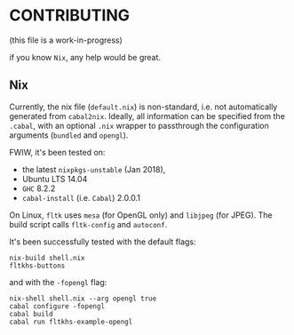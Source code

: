 # CONTRIBUTING

(this file is a work-in-progress)

if you know `Nix`, any help would be great.

## Nix 

Currently, the nix file (`default.nix`) is non-standard, 
i.e. not automatically generated from `cabal2nix`. Ideally, 
all information can be specified from the `.cabal`, with an
optional `.nix` wrapper to passthrough the configuration arguments 
(`bundled` and `opengl`). 

FWIW, it's been tested on:

* the latest `nixpkgs-unstable` (Jan 2018),
* Ubuntu LTS 14.04
* `GHC` 8.2.2 
* `cabal-install` (i.e. `Cabal`) 2.0.0.1

On Linux, `fltk` uses `mesa` (for OpenGL only) and `libjpeg` (for JPEG). 
The build script calls `fltk-config` and `autoconf`. 

It's been successfully tested with the default flags:

    nix-build shell.nix 
    fltkhs-buttons

and with the `-fopengl` flag:

    nix-shell shell.nix --arg opengl true
    cabal configure -fopengl
    cabal build
    cabal run fltkhs-example-opengl

